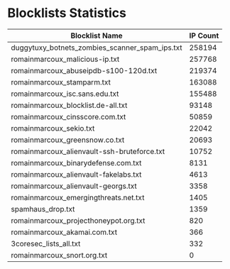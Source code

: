 # Blocklists Statistics
| Blocklist Name | IP Count |
|----|----|
| duggytuxy_botnets_zombies_scanner_spam_ips.txt | 258194 |
| romainmarcoux_malicious-ip.txt | 257768 |
| romainmarcoux_abuseipdb-s100-120d.txt | 219374 |
| romainmarcoux_stamparm.txt | 163088 |
| romainmarcoux_isc.sans.edu.txt | 155488 |
| romainmarcoux_blocklist.de-all.txt | 93148 |
| romainmarcoux_cinsscore.com.txt | 50859 |
| romainmarcoux_sekio.txt | 22042 |
| romainmarcoux_greensnow.co.txt | 20693 |
| romainmarcoux_alienvault-ssh-bruteforce.txt | 10752 |
| romainmarcoux_binarydefense.com.txt | 8131 |
| romainmarcoux_alienvault-fakelabs.txt | 4613 |
| romainmarcoux_alienvault-georgs.txt | 3358 |
| romainmarcoux_emergingthreats.net.txt | 1405 |
| spamhaus_drop.txt | 1359 |
| romainmarcoux_projecthoneypot.org.txt | 820 |
| romainmarcoux_akamai.com.txt | 366 |
| 3coresec_lists_all.txt | 332 |
| romainmarcoux_snort.org.txt | 0 |
